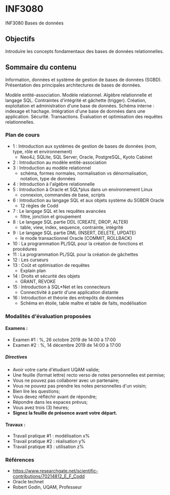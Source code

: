 # INF3080
INF3080 Bases de données

## Objectifs
Introduire les concepts fondamentaux des bases de données relationnelles.

## Sommaire du contenu
Information, données et système de gestion de bases de données (SGBD). Présentation des principales architectures de bases de données.

Modèle entité-association. Modèle relationnel. Algèbre relationnelle et langage SQL. Contraintes d'intégrité et gâchette (trigger). Création, exploitation et administration d'une base de données. Schéma interne : indexage et hachage. Intégration d'une base de données dans une application. Sécurité. Transactions. Évaluation et optimisation des requêtes relationnelles.

### Plan de cours
+  1 : Introduction aux systèmes de gestion de bases de données (nom, type, rôle et environnement)
   - Neo4J, SQLite, SQL Server, Oracle, PostgreSQL, Kyoto Cabinet
+  2 : Introduction au modèle entité-association
+  3 : Introduction au modèle relationnel
   - schéma, formes normales, normalisation vs dénormalisation, notation, type de données
+  4 : Introduction à l'algèbre relationnelle
+  5 : Introduction à Oracle et SQL*plus dans un environnement Linux
   - connexion, commandes de base, scripts
+  6 : Introduction au langage SQL et aux objets système du SGBDR Oracle
   - 12 règles de Codd
+  7 : Le langage SQL et les requêtes avancées
   - filtre, jonction et groupement
+  8 : Le langage SQL partie DDL (CREATE, DROP, ALTER) 
   - table, view, index, sequence, contrainte, intégrité
+  9 : Le langage SQL partie DML (INSERT, DELETE, UPDATE)
   - le mode transactionnel Oracle (COMMIT, ROLLBACK)
+ 10 : La programmation PL/SQL pour la création de fonctions et procédures
+ 11 : La programmation PL/SQL pour la création de gâchettes
+ 12 : Les curseurs
+ 13 : Coût et optimisation de requêtes
  - Explain plan
+ 14 : Droits et sécurité des objets
  - GRANT, REVOKE
+ 15 : Introduction à SQL*Net et les connecteurs
   - Connectivité à partir d'une application distante
+ 16 : Introduction et théorie des entrepôts de données
  - Schéma en étoile, table maître et table de faits, modélisation
  
### Modalités d'évaluation proposées 

#### Examens : 
 + Examen #1 : %, 26 octobre 2019 de 14:00 à 17:00
 + Examen #2 : %, 14 décembre 2019 de 14:00 à 17:00

##### Directives
 + Avoir votre carte d'étudiant UQAM valide;
 + Une feuille (format lettre) recto verso de notes personnelles est permise;
 + Vous ne pouvez pas collaborer avec un partenaire;
 + Vous ne pouvez pas prendre les notes personnelles d'un voisin;
 + Bien lire les questions;
 + Vous devez réfléchir avant de répondre;
 + Répondre dans les espaces prévus;
 + Vous avez trois (3) heures;
 + **Signez la feuille de présence avant votre départ.**
 
#### Travaux :
 + Travail pratique #1 : modélisation x%
 + Travail pratique #2 : réalisation y%
 + Travail pratique #3 : utilisation z%
  
### Références
 - https://www.researchgate.net/scientific-contributions/70214812_E_F_Codd
 - Oracle technet
 - Robert Godin, UQAM, Professeur
